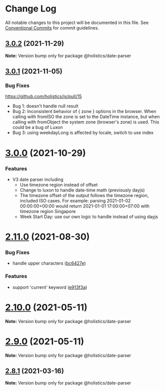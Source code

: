# Change Log

All notable changes to this project will be documented in this file.
See [Conventional Commits](https://conventionalcommits.org) for commit guidelines.

## [3.0.2](https://github.com/holistics/js/compare/@holistics/date-parser@3.0.1...@holistics/date-parser@3.0.2) (2021-11-29)

**Note:** Version bump only for package @holistics/date-parser





## [3.0.1](https://github.com/holistics/js/compare/@holistics/date-parser@3.0.0...@holistics/date-parser@3.0.1) (2021-11-05)

### Bug Fixes

https://github.com/holistics/js/pull/15
* Bug 1: doesn't handle null result
* Bug 2: Inconsistent behavior of { zone } options in the browser. When calling with fromISO the zone is set to the DateTime instance, but when calling with fromObject the system zone (browser's zone) is used. This could be a bug of Luxon
* Bug 3: using weekdayLong is affected by locale, switch to use index


# [3.0.0](https://github.com/holistics/js/compare/@holistics/date-parser@2.9.0...@holistics/date-parser@3.0.0) (2021-10-29)
### Features
* V3 date parser including
  * Use timezone region instead of offset
  * Change to luxon to handle date-time math (previously dayjs)
  * The timezone offset of the output follows the timezone region, included ISO cases. For example: parsing 2021-01-02 00:00:00+00:00 would return 2021-01-01 17:00:00+07:00 with timezone region Singapore
  * Week Start Day: use our own logic to handle instead of using dayjs

# [2.11.0](https://github.com/holistics/js/compare/@holistics/date-parser@2.9.0...@holistics/date-parser@2.11.0) (2021-08-30)


### Bug Fixes

* handle upper characters ([bc6427e](https://github.com/holistics/js/commit/bc6427e9836aa0b80b5b3a6b61b82debca52f0df))


### Features

* support 'current' keyword ([e913f3a](https://github.com/holistics/js/commit/e913f3a4d74ff0823969aaa58bdf3c082fb71427))





# [2.10.0](https://github.com/holistics/js/compare/@holistics/date-parser@2.9.0...@holistics/date-parser@2.10.0) (2021-05-11)

**Note:** Version bump only for package @holistics/date-parser





# [2.9.0](https://github.com/holistics/js/compare/@holistics/date-parser@2.8.1...@holistics/date-parser@2.9.0) (2021-05-11)

**Note:** Version bump only for package @holistics/date-parser





## [2.8.1](https://github.com/holistics/js/compare/@holistics/date-parser@2.8.0...@holistics/date-parser@2.8.1) (2021-03-16)

**Note:** Version bump only for package @holistics/date-parser
